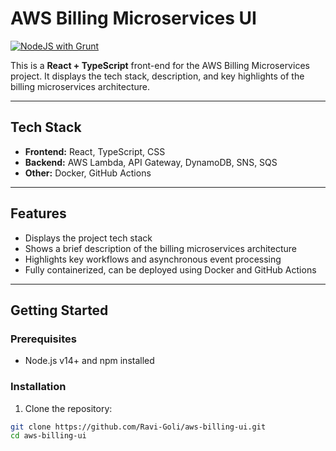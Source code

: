 # AWS Billing Microservices UI

[![NodeJS with Grunt](https://github.com/Ravi-Goli/aws-billing-ui/actions/workflows/npm-grunt.yml/badge.svg)](https://github.com/Ravi-Goli/aws-billing-ui/actions/workflows/npm-grunt.yml)

This is a **React + TypeScript** front-end for the AWS Billing Microservices project. It displays the tech stack, description, and key highlights of the billing microservices architecture.

---

## Tech Stack

- **Frontend:** React, TypeScript, CSS
- **Backend:** AWS Lambda, API Gateway, DynamoDB, SNS, SQS
- **Other:** Docker, GitHub Actions

---

## Features

- Displays the project tech stack
- Shows a brief description of the billing microservices architecture
- Highlights key workflows and asynchronous event processing
- Fully containerized, can be deployed using Docker and GitHub Actions

---

## Getting Started

### Prerequisites

- Node.js v14+ and npm installed

### Installation

1. Clone the repository:

```bash
git clone https://github.com/Ravi-Goli/aws-billing-ui.git
cd aws-billing-ui
